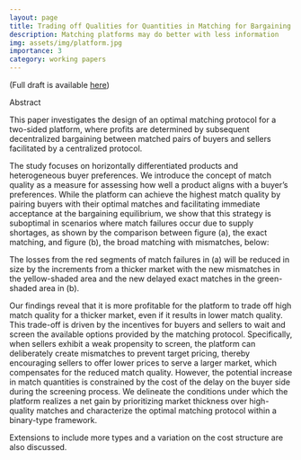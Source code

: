 ```yaml
---
layout: page
title: Trading off Qualities for Quantities in Matching for Bargaining
description: Matching platforms may do better with less information
img: assets/img/platform.jpg
importance: 3
category: working papers
---
```


(Full draft is available <a href="https://drive.google.com/file/d/11jqrhKSUbC4_tBKwWCOK_x-F3cGIFl-i/view?usp=sharing">here</a>)

Abstract  

This paper investigates the design of an optimal matching protocol for a two-sided platform, where profits are determined by subsequent decentralized bargaining between matched pairs of buyers and sellers facilitated by a centralized protocol. 


The study focuses on horizontally differentiated products and heterogeneous buyer preferences. We introduce the concept of match quality as a measure for assessing how well a product aligns with a buyer’s preferences. While the platform can achieve the highest match quality by pairing buyers with their optimal matches and facilitating immediate acceptance at the bargaining equilibrium, we show that this strategy is suboptimal in scenarios where match failures occur due to supply shortages, as shown by the comparison between figure (a), the exact matching, and figure (b), the broad matching with mismatches, below:


The losses from the red segments of match failures in (a) will be reduced in size by the increments from a thicker market with the new mismatches in the yellow-shaded area and the new delayed exact matches in the green-shaded area in (b).

Our findings reveal that it is more profitable for the platform to trade off high match quality for a thicker market, even if it results in lower match quality. This trade-off is driven by the incentives for buyers and sellers to wait and screen the available options provided by the matching protocol. Specifically, when sellers exhibit a weak propensity to screen, the platform can deliberately create mismatches to prevent target pricing, thereby encouraging sellers to offer lower prices to serve a larger market, which compensates for the reduced match quality. However, the potential increase in match quantities is constrained by the cost of the delay on the buyer side during the screening process. We delineate the conditions under which the platform realizes a net gain by prioritizing market thickness over high-quality matches and characterize the optimal matching protocol within a binary-type framework.

Extensions to include more types and a variation on the cost structure are also discussed.



